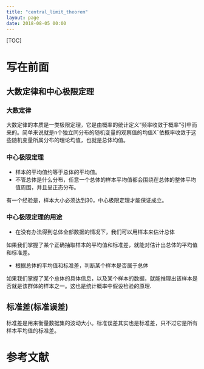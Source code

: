 ```yaml
---
title: "central_limit_theorem"
layout: page
date: 2018-08-05 00:00
---
```

[TOC]

# 写在前面
## 大数定律和中心极限定理
### 大数定律
大数定律的本质是一类极限定理，它是由概率的统计定义“频率收敛于概率”引申而来的。简单来说就是n个独立同分布的随机变量的观察值的均值X¯依概率收敛于这些随机变量所属分布的理论均值，也就是总体均值。

### 中心极限定理
- 样本的平均值约等于总体的平均值。
- 不管总体是什么分布，任意一个总体的样本平均值都会围绕在总体的整体平均值周围，并且呈正态分布。

有一个经验是，样本大小必须达到30，中心极限定理才能保证成立。

### 中心极限定理的用途
- 在没有办法得到总体全部数据的情况下，我们可以用样本来估计总体

如果我们掌握了某个正确抽取样本的平均值和标准差，就能对估计出总体的平均值和标准差。

- 根据总体的平均值和标准差，判断某个样本是否属于总体

如果我们掌握了某个总体的具体信息，以及某个样本的数据，就能推理出该样本是否就是该群体的样本之一。这也是统计概率中假设检验的原理.

## 标准差(标准误差)
标准差是用来衡量数据集的波动大小。标准误差其实也是标准差，只不过它是所有样本平均值的标准差。




# 参考文献